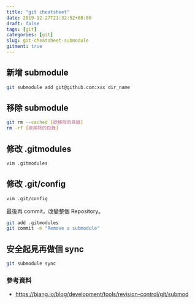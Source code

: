 ```yaml
---
title: "git cheatsheet"
date: 2019-12-27T21:32:52+08:00
draft: false
tags: [git]
categories: [git]
slug: git-cheatsheet-submodule
gitment: true
---
```


## 新增 submodule

```bash
git submodule add git@github.com:xxx dir_name
```

## 移除 submodule

```bash
git rm --cached [欲移除的目錄]
rm -rf [欲移除的目錄]
```

## 修改 .gitmodules

```bash
vim .gitmodules
```

## 修改 .git/config

```bash
vim .git/config
```

最後再 commit，改變整個 Repository。

```bash
git add .gitmodules
git commit -m "Remove a submodule"
```

## 安全起見再做個 sync

```bash
git submodule sync
```

### 參考資料

- <https://biang.io/blog/development/tools/revision-control/git/submod>

